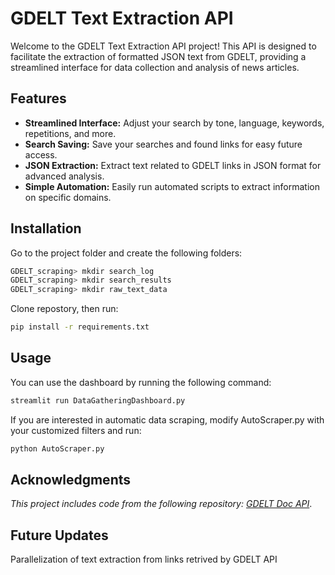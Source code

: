 # GDELT Text Extraction API

Welcome to the GDELT Text Extraction API project! This API is designed to facilitate the extraction of formatted JSON text from GDELT, providing a streamlined interface for data collection and analysis of news articles.

## Features

- **Streamlined Interface:** Adjust your search by tone, language, keywords, repetitions, and more.
- **Search Saving:** Save your searches and found links for easy future access.
- **JSON Extraction:** Extract text related to GDELT links in JSON format for advanced analysis.
- **Simple Automation:** Easily run automated scripts to extract information on specific domains.

## Installation

Go to the project folder and create the following folders:
```bash
GDELT_scraping> mkdir search_log
GDELT_scraping> mkdir search_results
GDELT_scraping> mkdir raw_text_data
```


Clone repostory, then run:
```bash
pip install -r requirements.txt
```
## Usage

You can use the dashboard by running the following command:

```bash
streamlit run DataGatheringDashboard.py
```

If you are  interested in automatic data scraping, modify AutoScraper.py with your customized filters and run:

```bash
python AutoScraper.py
```

## Acknowledgments

*This project includes code from the following repository: [GDELT Doc API](https://github.com/alex9smith/gdelt-doc-api)*.


## Future Updates

Parallelization of text extraction from links retrived by GDELT API
